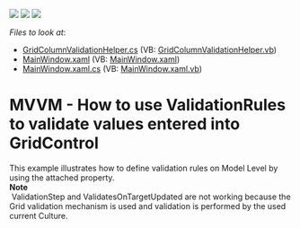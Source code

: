 <!-- default badges list -->
![](https://img.shields.io/endpoint?url=https://codecentral.devexpress.com/api/v1/VersionRange/128653932/21.1.5%2B)
[![](https://img.shields.io/badge/Open_in_DevExpress_Support_Center-FF7200?style=flat-square&logo=DevExpress&logoColor=white)](https://supportcenter.devexpress.com/ticket/details/E3233)
[![](https://img.shields.io/badge/📖_How_to_use_DevExpress_Examples-e9f6fc?style=flat-square)](https://docs.devexpress.com/GeneralInformation/403183)
<!-- default badges end -->
<!-- default file list -->
*Files to look at*:

* [GridColumnValidationHelper.cs](./CS/WpfApplication1/GridColumnValidationHelper.cs) (VB: [GridColumnValidationHelper.vb](./VB/WpfApplication1/GridColumnValidationHelper.vb))
* [MainWindow.xaml](./CS/WpfApplication1/MainWindow.xaml) (VB: [MainWindow.xaml](./VB/WpfApplication1/MainWindow.xaml))
* [MainWindow.xaml.cs](./CS/WpfApplication1/MainWindow.xaml.cs) (VB: [MainWindow.xaml.vb](./VB/WpfApplication1/MainWindow.xaml.vb))
<!-- default file list end -->
# MVVM - How to use ValidationRules to validate values entered into GridControl


<p>This example illustrates how to define validation rules on Model  Level by using the attached property.<br />
<strong>Note</strong><br />
 ValidationStep and ValidatesOnTargetUpdated are not working because the Grid validation mechanism is used and validation is performed by the used current Culture.</p>

<br/>


